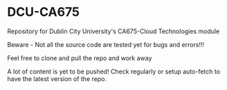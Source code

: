 # DCU-CA675
Repository for Dublin City University's CA675-Cloud Technologies module

Beware - Not all the source code are tested yet for bugs and errors!!!

Feel free to clone and pull the repo and work away

A lot of content is yet to be pushed! Check regularly or setup auto-fetch to have the latest version of the repo. 

